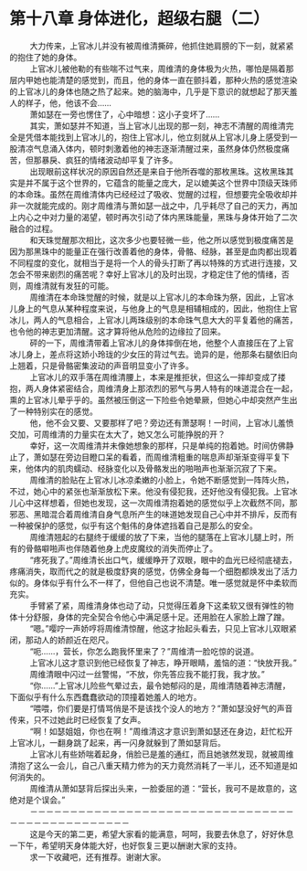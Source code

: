 <h1>第十八章 身体进化，超级右腿（二）</h1>
<div id="content">&nbsp&nbsp&nbsp&nbsp&nbsp&nbsp&nbsp&nbsp
 大力传来，上官冰儿并没有被周维清撕碎，他抓住她肩膀的下一刻，就紧紧的抱住了她的身体。
 <br/>&nbsp&nbsp&nbsp&nbsp&nbsp&nbsp&nbsp&nbsp
 上官冰儿被他勒的有些喘不过气来，周维清的身体极为火热，哪怕是隔着那层内甲她也能清楚的感觉到，而且，他的身体一直在颤抖着，那种火热的感觉渲染的上官冰儿的身体也随之热了起来。她的脑海中，几乎是下意识的就想起了那天羞人的样子，他，他该不会……
 <br/>&nbsp&nbsp&nbsp&nbsp&nbsp&nbsp&nbsp&nbsp
 萧如瑟在一旁也愣住了，心中暗想：这小子变坏了……
 <br/>&nbsp&nbsp&nbsp&nbsp&nbsp&nbsp&nbsp&nbsp
 其实，萧如瑟并不知道，当上官冰儿出现的那一刻，神志不清醒的周维清完全是凭借本能找到上官冰儿的，抱住上官冰儿，他立刻就从上官冰儿身上感受到一股清凉气息涌入体内，顿时刺激着他的神志逐渐清醒过来，虽然身体仍然极度痛苦，但那暴戾、疯狂的情绪波动却平复了许多。
 <br/>&nbsp&nbsp&nbsp&nbsp&nbsp&nbsp&nbsp&nbsp
 出现眼前这样状况的原因自然还是来自于他所吞噬的那枚黑珠。这枚黑珠其实是并不属于这个世界的，它蕴含的能量之庞大，足以媲美这个世界中顶级天珠师的本命珠。虽然在周维清体内已经经过了吸收、觉醒的过程，但想要完全吸收却并非一次就能完成的。刚才周维清与萧如瑟一战之中，几乎耗尽了自己的天力，再加上内心之中对力量的渴望，顿时再次引动了体内黑珠能量，黑珠与身体开始了二次融合的过程。
 <br/>&nbsp&nbsp&nbsp&nbsp&nbsp&nbsp&nbsp&nbsp
 和天珠觉醒那次相比，这次多少也要轻微一些，他之所以感觉到极度痛苦是因为那黑珠中的能量正在强行改善着他的身体，骨骼、经脉，甚至是血肉都出现着不同程度的变化，就相当于是将一个人的骨头打断了再以特殊的方式进行连接，又怎会不带来剧烈的痛苦呢？幸好上官冰儿的及时出现，才稳定住了他的情绪，否则，周维清就有发狂的可能。
 <br/>&nbsp&nbsp&nbsp&nbsp&nbsp&nbsp&nbsp&nbsp
 周维清在本命珠觉醒的时候，就是以上官冰儿的本命珠为祭，因此，上官冰儿身上的气息从某种程度来说，与他身上的气息是相辅相成的，因此，他抱住上官冰儿，两人的气息相合，上官冰儿两珠级别的本命珠气息大大的平复着他的痛苦，也令他的神志更加清醒。这才算将他从危险的边缘拉了回来。
 <br/>&nbsp&nbsp&nbsp&nbsp&nbsp&nbsp&nbsp&nbsp
 砰的一下，周维清带着上官冰儿的身体摔倒在地，他整个人直接压在了上官冰儿身上，差点将这娇小玲珑的少女压的背过气去。诡异的是，他那条右腿依旧向上翘着，只是骨骼密集波动的声音明显变小了许多。
 <br/>&nbsp&nbsp&nbsp&nbsp&nbsp&nbsp&nbsp&nbsp
 上官冰儿的双手落在周维清腰上，本来是推拒状，但这么一摔却变成了搂抱，两人身体紧密结合，周维清身上那浓烈的邪气与男人特有的味道混合在一起，熏的上官冰儿晕乎乎的。虽然被压倒这一下险些令她晕厥，但她心中却突然产生出了一种特别实在的感觉。
 <br/>&nbsp&nbsp&nbsp&nbsp&nbsp&nbsp&nbsp&nbsp
 他，他不会又要、又要那样了吧？旁边还有萧瑟啊！一时间，上官冰儿羞愤交加，可周维清的力量实在太大了，她又怎么可能挣脱的开？
 <br/>&nbsp&nbsp&nbsp&nbsp&nbsp&nbsp&nbsp&nbsp
 幸好，这一次周维清并未像她想象的那样，只是单纯的抱着她。时间仿佛静止了，萧如瑟在旁边目瞪口呆的看着，而周维清粗重的喘息声却渐渐变得平复下来，他体内的肌肉蠕动、经脉变化以及骨骼发出的啪啪声也渐渐沉寂了下来。
 <br/>&nbsp&nbsp&nbsp&nbsp&nbsp&nbsp&nbsp&nbsp
 周维清的脸贴在上官冰儿冰凉柔嫩的小脸上，令她不断感觉到一阵阵火热，不过，她心中的紧张也渐渐放松下来。他没有侵犯我，还好他没有侵犯我。上官冰儿心中这样想着，但她也发现，这一次周维清抱着她的感觉似乎上次截然不同，那邪恶、黑暗混合着周维清自身气息所产生的味道她发现自己心中并不排斥，反而有一种被保护的感觉，似乎有这个魁伟的身体遮挡着自己是那么的安全。
 <br/>&nbsp&nbsp&nbsp&nbsp&nbsp&nbsp&nbsp&nbsp
 周维清翘起的右腿终于缓缓的放了下来，当他的腿落在上官冰儿腿上时，所有的骨骼噼啪声也伴随着他身上虎皮魔纹的消失而停止了。
 <br/>&nbsp&nbsp&nbsp&nbsp&nbsp&nbsp&nbsp&nbsp
 “疼死我了。”周维清长出口气，缓缓睁开了双眼，眼中的血光已经彻底褪去，疼痛消失，取而代之的就是极度舒爽的感觉，仿佛全身每一个细胞都焕发出了活力似的。身体似乎有什么不一样了，但他自己也说不清楚。唯一感觉就是怀中柔软而充实。
 <br/>&nbsp&nbsp&nbsp&nbsp&nbsp&nbsp&nbsp&nbsp
 手臂紧了紧，周维清身体也动了动，只觉得压着身下这柔软又很有弹性的物体十分舒服，身体的完全契合令他心中满足感十足。还用脸在人家脸上蹭了蹭。
 <br/>&nbsp&nbsp&nbsp&nbsp&nbsp&nbsp&nbsp&nbsp
 “嗯。”嘤咛一声娇哼将周维清惊醒，他这才抬起头看去，只见上官冰儿双眼紧闭，那动人的娇颜近在咫尺。
 <br/>&nbsp&nbsp&nbsp&nbsp&nbsp&nbsp&nbsp&nbsp
 “呃……，营长，你怎么跑我怀里来了？”周维清一脸吃惊的说道。
 <br/>&nbsp&nbsp&nbsp&nbsp&nbsp&nbsp&nbsp&nbsp
 上官冰儿这才意识到他已经恢复了神志，睁开眼睛，羞恼的道：“快放开我。”
 <br/>&nbsp&nbsp&nbsp&nbsp&nbsp&nbsp&nbsp&nbsp
 周维清眼中闪过一丝警惕，“不放，你先答应我不能打我，我才放。”
 <br/>&nbsp&nbsp&nbsp&nbsp&nbsp&nbsp&nbsp&nbsp
 “你……”上官冰儿险些气晕过去，最令她郁闷的是，周维清随着神志清醒，下面似乎有什么东西蠢蠢欲动的顶撞着她羞人的地方。
 <br/>&nbsp&nbsp&nbsp&nbsp&nbsp&nbsp&nbsp&nbsp
 “喂喂，你们要是打情骂俏是不是该找个没人的地方？”萧如瑟没好气的声音传来，只不过她此时已经恢复了女声。
 <br/>&nbsp&nbsp&nbsp&nbsp&nbsp&nbsp&nbsp&nbsp
 “啊！如瑟姐姐，你也在啊！”周维清这才意识到萧如瑟还在身边，赶忙松开上官冰儿，一翻身跳了起来，再一闪身就躲到了萧如瑟背后。
 <br/>&nbsp&nbsp&nbsp&nbsp&nbsp&nbsp&nbsp&nbsp
 上官冰儿有些娇喘着起身，俏脸已是羞的通红，而且她骇然发现，就被周维清抱了这么一会儿，自己八重天精力修为的天力竟然消耗了一半儿，还不知道是如何消失的。
 <br/>&nbsp&nbsp&nbsp&nbsp&nbsp&nbsp&nbsp&nbsp
 周维清从萧如瑟背后探出头来，一脸委屈的道：“营长，我可不是故意的，这绝对是个误会。”
 <br/>&nbsp&nbsp&nbsp&nbsp&nbsp&nbsp&nbsp&nbsp
 －－－－－－－－－－－－－－－－－－－－－－－－－－－－－－－－－－－－－－－－－－－－－－－－
 <br/>&nbsp&nbsp&nbsp&nbsp&nbsp&nbsp&nbsp&nbsp
 这是今天的第二更，希望大家看的能满意，呵呵，我要去休息了，好好休息一下午，希望明天身体能大好，也好恢复三更以酬谢大家的支持。
 <br/>&nbsp&nbsp&nbsp&nbsp&nbsp&nbsp&nbsp&nbsp
 求一下收藏吧，还有推荐。谢谢大家。
 <br/>&nbsp&nbsp&nbsp&nbsp&nbsp&nbsp&nbsp&nbsp
</div>
